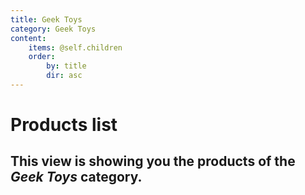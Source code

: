 ```yaml
---
title: Geek Toys
category: Geek Toys
content:
    items: @self.children
    order:
        by: title
        dir: asc
---
```


# Products list

## This view is showing you the products of the _Geek Toys_ category.


